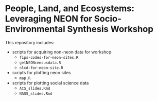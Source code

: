 # People, Land, and Ecosystems: Leveraging NEON for Socio-Environmental Synthesis Workshop

This repository includes:  
* scripts for acquiring non-neon data for workshop  
  - `fips-codes-for-neon-sites.R`
  - `getNEONcensusdata.R`
  - `nlcd-for-neon-site.R`
* scripts for plotting neon sites
  - `map.R`
* scripts for plotting social science data   
  - `ACS_slides.Rmd`
  - `NASS_slides.Rmd`